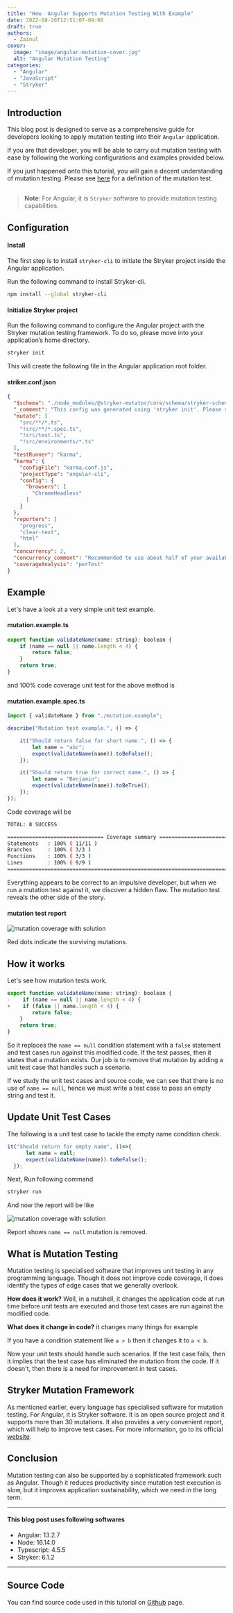 ```yaml
---
title: "How  Angular Supports Mutation Testing With Example"
date: 2022-08-26T12:51:07-04:00
draft: true
authors:
  - Zainul
cover:
  image: "image/angular-mutation-cover.jpg"
  alt: "Angular Mutation Testing"
categories: 
  - "Angular"
  - "JavaScript"
  - "Stryker"
---
```


## Introduction

This blog post is designed to serve as a comprehensive guide for developers looking to apply mutation testing into their `Angular` application.

If you are that developer, you will be able to carry out mutation testing with ease by following the working configurations and examples provided below.

If you just happened onto this tutorial, you will gain a decent understanding of mutation testing. Please see [here](#what-is-mutation-testing) for a definition of the mutation test.

##
 
> **Note**: For Angular, it is `Stryker` software to provide mutation testing capabilities.





## Configuration

#### Install
The first step is to install `stryker-cli` to initiate the Stryker project inside the Angular application.

Run the following command to install Stryker-cli.

```bash
npm install --global stryker-cli
```

#### Initialize Stryker project

Run the following command to configure the Angular project with the Stryker mutation testing framework. To do so, please move into your application’s home directory.

```bash
stryker init
```

This will create the following file in the Angular application root folder.

#### striker.conf.json
```json
{
  "$schema": "./node_modules/@stryker-mutator/core/schema/stryker-schema.json",
  "_comment": "This config was generated using 'stryker init'. Please see the guide for more information: https://stryker-mutator.io/docs/stryker-js/guides/angular",
  "mutate": [
    "src/**/*.ts",
    "!src/**/*.spec.ts",
    "!src/test.ts",
    "!src/environments/*.ts"
  ],
  "testRunner": "karma",
  "karma": {
    "configFile": "karma.conf.js",
    "projectType": "angular-cli",
    "config": {
      "browsers": [
        "ChromeHeadless"
      ]
    }
  },
  "reporters": [
    "progress",
    "clear-text",
    "html"
  ],
  "concurrency": 2,
  "concurrency_comment": "Recommended to use about half of your available cores when running stryker with angular",
  "coverageAnalysis": "perTest"
}
```
## Example

Let's have a look at a very simple unit test example.

#### mutation.example.ts
```javascript
export function validateName(name: string): boolean {
    if (name == null || name.length < 4) {
        return false;
    }
    return true;
}
```

and 100% code coverage unit test for the above method is

#### mutation.example.spec.ts
```javascript
import { validateName } from "./mutation.example";

describe("Mutation test example.", () => {

    it("Should return false for short name.", () => {
        let name = "abc";
        expect(validateName(name)).toBeFalse();
    });

    it("Should return true for correct name.", () => {
        let name = "Benjamin";
        expect(validateName(name)).toBeTrue();
    });
});

```

Code coverage will be

```bash
TOTAL: 8 SUCCESS

=============================== Coverage summary ===============================
Statements   : 100% ( 11/11 )
Branches     : 100% ( 3/3 )
Functions    : 100% ( 3/3 )
Lines        : 100% ( 9/9 )
================================================================================
```

Everything appears to be correct to an impulsive developer, but when we run a mutation test against it, we discover a hidden flaw.
The mutation test reveals the other side of the story. 

#### mutation test report
![mutation coverage with solution](image/mutation-coverae-with-error.png)

Red dots indicate the surviving mutations.


## How it works

Let's see how mutation tests work.


```javascript
export function validateName(name: string): boolean {
-    if (name == null || name.length < 4) {
+    if (false || name.length < 4) {
        return false;
    }
    return true;
}

```
So it replaces the `name == null` condition statement with a `false` statement and test cases run against this modified code. If the test passes, then it states that a mutation exists. Our job is to remove that mutation by adding a unit test case that handles such a scenario.

If we study the unit test cases and source code, we can see that there is no use of `name == null`, hence we must write a test case to pass an empty string and test it.



## Update Unit Test Cases

The following is a unit test case to tackle the empty name condition check.

```javascript
it("Should return for empty name", ()=>{
      let name = null;
      expect(validateName(name)).toBeFalse();
  });
```
Next, Run following command

```bash
stryker run
```
And now the report will be like

![mutation coverage with solution](image/mutation-coverae-with-solution.png)

Report shows `name == null` mutation is removed.


## What is Mutation Testing
Mutation testing is specialised software that improves unit testing in any programming language. Though it does not improve code coverage, it does identify the types of edge cases that we generally overlook.

  **How does it work?**  Well, in a nutshell, it changes the application code at run time before unit tests are executed and those test cases are run against the modified code.

**What does it change in code?** it changes many things for example

If you have a condition statement like `a > b` then it changes it to `a < b`.

Now your unit tests should handle such scenarios. If the test case fails, then it implies that the test case has eliminated the mutation from the code. If it doesn't, then there is a need for improvement in test cases.

## Stryker Mutation Framework
As mentioned earlier, every language has specialised software for mutation testing. For Angular, it is Stryker software.
It is an open source project and it supports more than 30 mutations.
It also provides a very convenient report, which will help to improve test cases.
For more information, go to its official [website](https://stryker-mutator.io/). 

## Conclusion

Mutation testing can also be supported by a sophisticated framework such as Angular. Though it reduces productivity since mutation test execution is slow, but it improves application sustainability, which we need in the long term.

------

#### This blog post uses following softwares
* Angular: 13.2.7
* Node: 16.14.0
* Typescript: 4.5.5
* Stryker: 6.1.2

-------

## Source Code

You can find source code used in this tutorial on [Github](https://github.com/zainabed/tutorials/tree/master/angular/blog-app) page.
